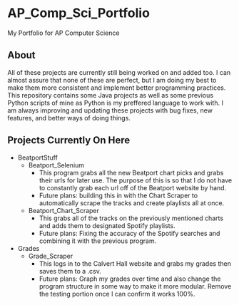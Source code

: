 # AP_Comp_Sci_Portfolio
My Portfolio for AP Computer Science
## About 
All of these projects are currently still being worked on and added too. I can almost assure that none of these are perfect, but I am doing my best to make them more consistent and implement better programming practices. This repository contains some Java projects as well as some previous Python scripts of mine as Python is my preffered language to work with. I am always improving and updating these projects with bug fixes, new features, and better ways of doing things.
## Projects Currently On Here
* BeatportStuff
  * Beatport_Selenium
     * This program grabs all the new Beatport chart picks and grabs their urls for later use. The purpose of this is so that I do not have to constantly grab each url off of the Beatport website by hand. 
    * Future plans: building this in with the Chart Scraper to automatically scrape the tracks and create playlists all at once.
  * Beatport_Chart_Scraper 
    * This grabs all of the tracks on the previously mentioned charts and adds them to designated Spotify playlists.     
    * Future plans: Fixing the accuracy of the Spotify searches and combining it with the previous program.
* Grades
  * Grade_Scraper
    * This logs in to the Calvert Hall website and grabs my grades then saves them to a .csv.
    * Future plans: Graph my grades over time and also change the program structure in some way to make it more modular. Remove the testing portion once I can confirm it works 100%.
